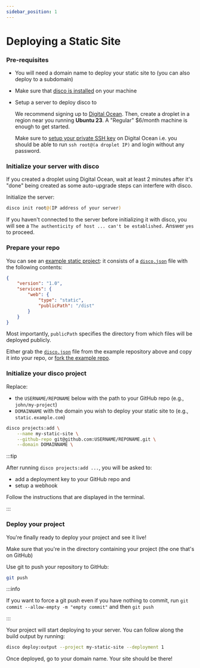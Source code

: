 ```yaml
---
sidebar_position: 1
---
```


# Deploying a Static Site

### Pre-requisites

- You will need a domain name to deploy your static site to (you can also deploy to a subdomain)
- Make sure that [disco is installed](../installation) on your machine
- Setup a server to deploy disco to

  We recommend signing up to [Digital Ocean](https://www.digitalocean.com/). Then, create a droplet in a region near you running **Ubuntu 23**. A "Regular" $6/month machine is enough to get started.

  Make sure to [setup your private SSH key](https://docs.digitalocean.com/products/droplets/how-to/add-ssh-keys/) on Digital Ocean i.e. you should be able to run `ssh root@(a droplet IP)` and login without any password.

### Initialize your server with disco

If you created a droplet using Digital Ocean, wait at least 2 minutes after it's "done" being created as some auto-upgrade steps can interfere with disco.

Initialize the server:

```bash
disco init root@(IP address of your server)
```

If you haven't connected to the server before initializing it with disco, you will see a `The authenticity of host ... can't be established.` Answer `yes` to proceed.

### Prepare your repo

You can see an [example static project](https://github.com/letsdiscodev/example-static-site): it consists of a [`disco.json`](https://github.com/letsdiscodev/example-static-site/blob/main/disco.json) file with the following contents:

```json
{
    "version": "1.0",
    "services": {
        "web": {
            "type": "static",
            "publicPath": "/dist"
        }
    }
}
```

Most importantly, `publicPath` specifies the directory from which files will be deployed publicly.

Either grab the [`disco.json`](https://github.com/letsdiscodev/example-static-site/blob/main/disco.json) file from the example repository above and copy it into your repo, or [fork the example repo](https://github.com/letsdiscodev/example-static-site/fork).

### Initialize your disco project

Replace:
- the `USERNAME/REPONAME` below with the path to your GitHub repo (e.g., `john/my-project`)
- `DOMAINNAME` with the domain you wish to deploy your static site to (e.g., `static.example.com`)

```bash
disco projects:add \
    --name my-static-site \
    --github-repo git@github.com:USERNAME/REPONAME.git \
    --domain DOMAINNAME \
```

:::tip

After running `disco projects:add ...`, you will be asked to:
- add a deployment key to your GitHub repo and
- setup a webhook

Follow the instructions that are displayed in the terminal.

:::


### Deploy your project

You're finally ready to deploy your project and see it live!

Make sure that you're in the directory containing your project (the one that's on GitHub)

Use git to push your repository to GitHub:

```bash
git push
```

:::info

If you want to force a git push even if you have nothing to commit, run `git commit --allow-empty -m "empty commit"` and then `git push`

:::

Your project will start deploying to your server. You can follow along the build output by running:

```bash
disco deploy:output --project my-static-site --deployment 1
```

Once deployed, go to your domain name. Your site should be there!
